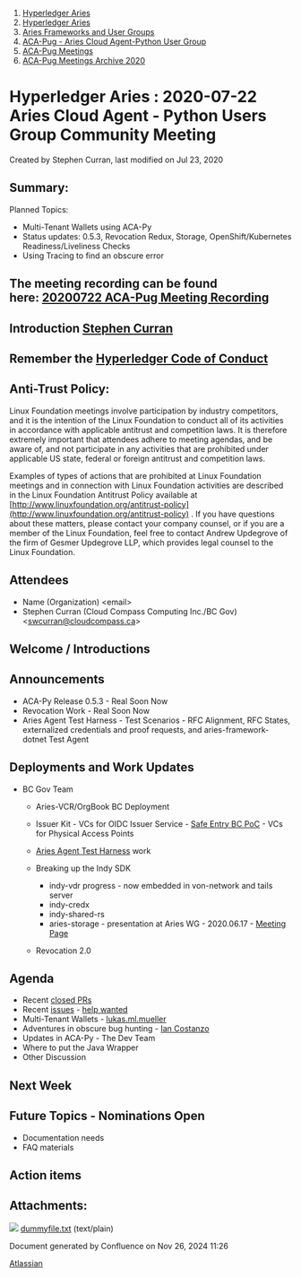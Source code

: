 1. [Hyperledger Aries](index.html)
2. [Hyperledger Aries](Hyperledger-Aries_18481154.html)
3. [Aries Frameworks and User Groups](Aries-Frameworks-and-User-Groups_18481290.html)
4. [ACA-Pug - Aries Cloud Agent-Python User Group](ACA-Pug---Aries-Cloud-Agent-Python-User-Group_18484248.html)
5. [ACA-Pug Meetings](ACA-Pug-Meetings_18484272.html)
6. [ACA-Pug Meetings Archive 2020](ACA-Pug-Meetings-Archive-2020_18513017.html)

# Hyperledger Aries : 2020-07-22 Aries Cloud Agent - Python Users Group Community Meeting

Created by Stephen Curran, last modified on Jul 23, 2020

## Summary:

Planned Topics:

- Multi-Tenant Wallets using ACA-Py
- Status updates: 0.5.3, Revocation Redux, Storage, OpenShift/Kubernetes Readiness/Liveliness Checks
- Using Tracing to find an obscure error

## The meeting recording can be found here: [20200722 ACA-Pug Meeting Recording](#)

## Introduction [Stephen Curran](https://lf-hyperledger.atlassian.net/wiki/people/557058:d676f135-ecd6-465b-b7eb-f87976bf4569?ref=confluence)

## Remember the [Hyperledger Code of Conduct](https://lf-hyperledger.atlassian.net/wiki/spaces/HYP/pages/19595281/Hyperledger+Code+of+Conduct)

## Anti-Trust Policy:

Linux Foundation meetings involve participation by industry competitors, and it is the intention of the Linux Foundation to conduct all of its activities in accordance with applicable antitrust and competition laws. It is therefore extremely important that attendees adhere to meeting agendas, and be aware of, and not participate in any activities that are prohibited under applicable US state, federal or foreign antitrust and competition laws.

Examples of types of actions that are prohibited at Linux Foundation meetings and in connection with Linux Foundation activities are described in the Linux Foundation Antitrust Policy available at [http://www.linuxfoundation.org/antitrust-policy](http://www.linuxfoundation.org/antitrust-policy) . If you have questions about these matters, please contact your company counsel, or if you are a member of the Linux Foundation, feel free to contact Andrew Updegrove of the firm of Gesmer Updegrove LLP, which provides legal counsel to the Linux Foundation.

## Attendees

- Name (Organization) &lt;email&gt;
- Stephen Curran (Cloud Compass Computing Inc./BC Gov) &lt;swcurran@cloudcompass.ca&gt;

## Welcome / Introductions

## Announcements

- ACA-Py Release 0.5.3 - Real Soon Now
- Revocation Work - Real Soon Now
- Aries Agent Test Harness - Test Scenarios - RFC Alignment, RFC States, externalized credentials and proof requests, and aries-framework-dotnet Test Agent

## Deployments and Work Updates

- BC Gov Team
  
  - Aries-VCR/OrgBook BC Deployment
  - Issuer Kit - VCs for OIDC Issuer Service - [Safe Entry BC PoC](https://vonx.io/safeentry) - VCs for Physical Access Points
  - [Aries Agent Test Harness](https://github.com/bcgov/aries-agent-test-harness) work
  - Breaking up the Indy SDK
    
    - indy-vdr progress - now embedded in von-network and tails server
    - indy-credx
    - indy-shared-rs
    - aries-storage - presentation at Aries WG - 2020.06.17 - [Meeting Page](https://lf-hyperledger.atlassian.net/wiki/pages/viewpage.action?pageId=18487296)
  - Revocation 2.0

## Agenda

- Recent [closed PRs](https://github.com/hyperledger/aries-cloudagent-python/pulls?q=is%3Apr%20is%3Aclosed%20sort%3Aupdated-desc)
- Recent [issues](https://github.com/hyperledger/aries-cloudagent-python/issues?q=is%3Aissue%20is%3Aopen%20sort%3Aupdated-desc) - [help wanted](https://github.com/hyperledger/aries-cloudagent-python/issues?q=is%3Aissue%20is%3Aopen%20sort%3Aupdated-desc%20label%3A%22help%20wanted%22%20)
- Multi-Tenant Wallets - [lukas.ml.mueller](https://lf-hyperledger.atlassian.net/wiki/people/5ef98d062a72950bbf96d656?ref=confluence)
- Adventures in obscure bug hunting - [Ian Costanzo](https://lf-hyperledger.atlassian.net/wiki/people/5a90a1b054c8ff39bc246426?ref=confluence)
- Updates in ACA-Py - The Dev Team
- Where to put the Java Wrapper
- Other Discussion

## Next Week

## Future Topics - Nominations Open

- Documentation needs
- FAQ materials

## Action items

## Attachments:

![](images/icons/bullet_blue.gif) [dummyfile.txt](attachments/18487919/18513916.txt) (text/plain)

Document generated by Confluence on Nov 26, 2024 11:26

[Atlassian](http://www.atlassian.com/)
